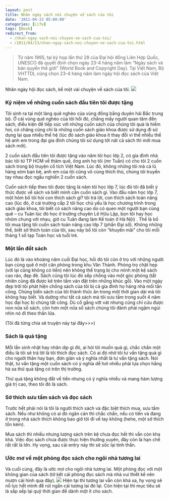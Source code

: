 ```yaml
---
layout: post
title: Nhân ngày sách nói chuyện về sách của tôi
date: '2011-04-23 05:00:00'
categories: [Life]
tags: [Book]
redirect_from: 
  - /nhan-ngay-sach-noi-chuyen-ve-sach-cua-toi/
  - /2011/04/23/nhan-ngay-sach-noi-chuyen-ve-sach-cua-toi.html
---
```


> Từ năm 1995, tại kỳ họp lần thứ 28 của Đại hội đồng Liên Hợp Quốc, UNESCO đã quyết định chọn ngày 23-4 hàng năm làm “Ngày sách và bản quyền thế giới” (World Book and Copyright Day). Tại Việt Nam, Bộ VHTTDL cũng chọn 23-4 hàng năm làm ngày hội đọc sách của Việt Nam.

Nhân ngày hội đọc sách, kể một vài chuyện về sách của tôi.
![](https://trinhvanchung.files.wordpress.com/2011/04/image6.png)

### Kỷ niệm về những cuốn sách đầu tiên tôi được tặng

Tôi sinh ra tại một làng quê nghèo của vùng đồng bằng duyên hải Bắc trung bộ. Ở cái vùng quê nghèo của tôi hồi đó, chẳng mấy người quan tâm đến sách, điều kiện để tiếp xúc với những cuốn sách của chúng tôi quả là hiếm hoi, có chăng cũng chỉ là những cuốn sách giáo khoa được sử dụng đi sử dụng lại qua nhiều thế hệ (lúc đó sách giáo khoa ít thay đổi vì thế nhiều thế hệ anh em trong đại gia đình chúng tôi sử dụng tới nát cả sách thì mới mua sách mới).

2 cuốn sách đầu tiên tôi được tặng vào năm tôi học lớp 2, có gia đình nhà bác tôi từ TP HCM về thăm quê, ông anh họ tôi (mr Tuấn) có cho tôi 2 cuốn sách trong bộ truyện cổ tích Việt Nam. Lúc đó, không những tôi mà cả lũ hàng xóm bạn bè, anh em của tôi cũng vô cùng thích thú, chúng tôi truyền tay nhau đọc ngấu nghiến 2 cuốn sách.

Cuốn sách tiếp theo tôi được tặng là năm tôi học lớp 7, lúc đó tôi đã biết ý thức được về sách và biết mình cần cuốn sách gì. Vào đầu năm học lớp 7, một hôm bố tôi hỏi con thích sách gì? tôi trả lời, con thích sách toán nâng cao (lúc đó, ở cái trường cấp 2 tôi học chủ yếu là học chương trình trong sách giáo khoa, tôi biết có sách nâng cao do có quen một người bạn cùng quê – cu Tuân lúc đó học ở trường chuyên Lê Hữu Lập, bọn tôi hay học nhóm chung với nhau, giờ cu Tuân đang làm Kế toán ở Hà Nội) . Thế là bố tôi mua tặng tôi cuốn sách toán nâng cao lớp 7 (phần Đại số). Không những thế, biết sở thích toán của tôi, sau này bố tôi còn “khuyến mãi” cho tôi mỗi tháng 1 số tạp Toán học và tuổi trẻ.

### Một lần đốt sách

Lúc đó là vào khoảng năm cuối Đại học, hồi đó tôi còn ở trọ với những người bạn cùng quê ở một căn phòng trong khu Văn Thánh. Phòng trọ chật hẹp (với lại cũng không có tiền) nên không thể trạng bị cho mình một kệ sách cao ráo, đẹp đẽ. Sách cũng tôi lúc đó sếp chồng vào một góc phòng (tất nhiên cũng đã được kê trên tấm ván đặt trên những khúc gỗ). Vào một ngày đẹp trời tôi phát hiện chồng sách của tôi bị cả gia đình họ hàng nhà mối tấn công. Chúng biến sách của tôi thành thức ăn trong một thời gian dài mà tôi không hay biết. Và dường như tất cả sách mà tôi sưu tầm trong suốt 4 năm học đại học bị chúng tất công. Dù cố gắng vớt vát nhưng cũng chỉ cứu được non nửa số sách, còn hơn một nửa số sách chúng tôi đành phải ngậm ngùi nhìn nó đi theo thần lửa.

(Tôi đã từng chia sẽ truyện này tại đây>>>)

### Sách là quà tặng

Mỗi lần sinh nhật hay nhân dịp gì đó, ai hỏi tôi muốn quà gì, chắc chắn một điều là tôi sẽ trả lời là tôi thích đọc sách. Có ai đó nhờ tôi tư vấn tặng quà gì cho người thân hay bạn, đơn giản và ý nghĩa nhất là tư vấn tặng sách. Nói thật, tư vấn tặng một cuốn sách có ý nghĩa dễ hơi nhiều phải lựa chọn hằng hà sa thứ quà tặng có trên thị trường.

Thứ quà tặng không đắt về tiền nhưng có ý nghĩa nhiều và mang hàm lượng giá trị cao, theo tôi đó là sách.

### Sở thích sưu tầm sách và đọc sách

Trước hết phải nói là tôi là người thích sách và đặc biệt thích mua, sưu tầm sách. Nếu như không có ai đó ngăn cản thì chắc chắn, nếu có tiền và đang ở trong nhà sách thích không bao giờ tôi đi về tay không (hehe, một sở thích tốn kém).

Mua sách thì nhiều nhưng lượng sách trên kệ chưa đọc hết thì vẫn còn kha khá. Việc đọc sách chưa được thực hiện thường xuyên, đây còn là hạn chế rất rất là lớn. Hy vọng, sau cái entry này thì sẽ sốc lại tinh thần.

### Ước mơ về một phòng đọc sách cho ngôi nhà tương lai

Và cuối cùng, đây là ước mơ cho ngôi nhà tương lai. Một phòng đọc với một không gian của sách (tớ kết cái phòng đọc sách mà nhà vui thiết kế nên mượn cái hình qua đây). 
![](https://trinhvanchung.files.wordpress.com/2011/04/image7.png)
Hiện tại thì tương lai vẫn còn khá xa, hy vọng sẽ nỗ lực hết mình để rút ngắn cái tương lai đó lại. Còn hiện tại thì mục tiêu sẽ là sắp sếp lại quỹ thời gian để dành một ít cho sách.
